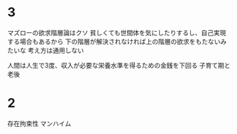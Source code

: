 # 3
マズローの欲求階層論はクソ
貧しくても世間体を気にしたりするし、自己実現する場合もあるから
下の階層が解決されなければ上の階層の欲求をもたないみたいな
考え方は通用しない

人間は人生で3度、収入が必要な栄養水準を得るための金銭を下回る
子育て期と老後

# 2
存在拘束性 マンハイム
